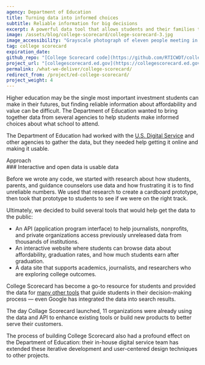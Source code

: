 ```yaml
---
agency: Department of Education
title: Turning data into informed choices
subtitle: Reliable information for big decisions
excerpt: A powerful data tool that allows students and their families to assess colleges and universities.
image: /assets/blog/college-scorecard/college-scorecard-3.jpg
image_accessibility: "Grayscale photograph of eleven people meeting in small groups during a workshop"
tag: college scorecard
expiration_date:
github_repo: "[College Scorecard code](https://github.com/RTICWDT/college-scorecard)"
project_url: "[collegescorecard.ed.gov](https://collegescorecard.ed.gov/)"
permalink: /what-we-deliver/college-scorecard/
redirect_from: /project/ed-college-scorecard/
project_weight: 4
---
```


Higher education may be the single most important investment students can make in their futures, but finding reliable information about affordability and value can be difficult. The Department of Education wanted to bring together data from several agencies to help students make informed choices about what school to attend.

The Department of Education had worked with the [U.S. Digital Service](https://www.usds.gov/) and other agencies to gather the data, but they needed help getting it online and making it usable.


<div class="small-caps">Approach</div>
### Interactive and open data is usable data

Before we wrote any code, we started with research about how students, parents, and guidance counselors use data and how frustrating it is to find unreliable numbers. We used that research to create a cardboard prototype, then took that prototype to students to see if we were on the right track.

Ultimately, we decided to build several tools that would help get the data to the public:

-   An API (application program interface) to help journalists, nonprofits, and private organizations access previously unreleased data from thousands of institutions.
-   An interactive website where students can browse data about affordability, graduation rates, and how much students earn after graduation.
-   A data site that supports academics, journalists, and researchers who are exploring college outcomes.

College Scorecard has become a go-to resource for students and provided the data for [many other tools](https://github.com/RTICWDT/college-scorecard/wiki) that guide students in their decision-making process — even Google has integrated the data into search results.

<div class="funfact-blockquote">
	The day Collage Scorecard launched, 11 organizations were already using the data and API to enhance existing tools or build new products to better serve their customers.
</div>

The process of building College Scorecard also had a profound effect on the Department of Education: their in-house digital service team has extended these iterative development and user-centered design techniques to other projects.
